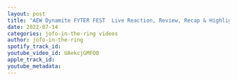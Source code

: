 ```yaml
---
layout: post
title: "AEW Dynamite FYTER FEST  Live Reaction, Review, Recap & Highlights |  7/13/2022"
date: 2022-07-14
categories: jofo-in-the-ring videos
author: jofo-in-the-ring
spotify_track_id: 
youtube_video_id: UAekcjGMFO0
apple_track_id: 
youtube_metadata: 
---
```

